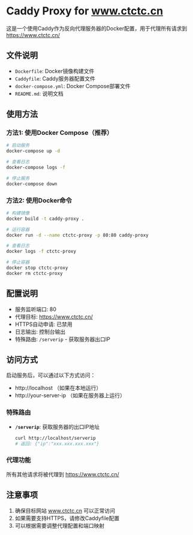 # Caddy Proxy for www.ctctc.cn

这是一个使用Caddy作为反向代理服务器的Docker配置，用于代理所有请求到 https://www.ctctc.cn/

## 文件说明

- `Dockerfile`: Docker镜像构建文件
- `Caddyfile`: Caddy服务器配置文件
- `docker-compose.yml`: Docker Compose部署文件
- `README.md`: 说明文档

## 使用方法

### 方法1: 使用Docker Compose（推荐）

```bash
# 启动服务
docker-compose up -d

# 查看日志
docker-compose logs -f

# 停止服务
docker-compose down
```

### 方法2: 使用Docker命令

```bash
# 构建镜像
docker build -t caddy-proxy .

# 运行容器
docker run -d --name ctctc-proxy -p 80:80 caddy-proxy

# 查看日志
docker logs -f ctctc-proxy

# 停止容器
docker stop ctctc-proxy
docker rm ctctc-proxy
```

## 配置说明

- 服务监听端口: 80
- 代理目标: https://www.ctctc.cn/
- HTTPS自动申请: 已禁用
- 日志输出: 控制台输出
- 特殊路由: `/serverip` - 获取服务器出口IP

## 访问方式

启动服务后，可以通过以下方式访问：

- http://localhost （如果在本地运行）
- http://your-server-ip （如果在服务器上运行）

### 特殊路由

- **`/serverip`**: 获取服务器的出口IP地址
  ```bash
  curl http://localhost/serverip
  # 返回: {"ip":"xxx.xxx.xxx.xxx"}
  ```

### 代理功能

所有其他请求将被代理到 https://www.ctctc.cn/

## 注意事项

1. 确保目标网站 www.ctctc.cn 可以正常访问
2. 如果需要支持HTTPS，请修改Caddyfile配置
3. 可以根据需要调整代理配置和端口映射